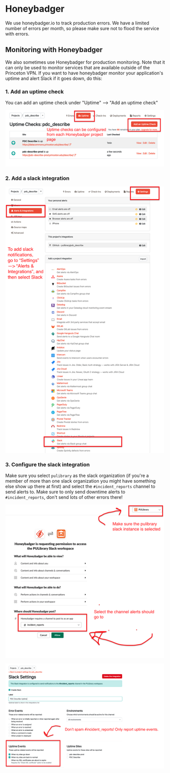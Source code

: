 # Honeybadger
We use honeybadger.io to track production errors. We have a limited number of errors per month, so please make sure not to flood the service with errors. 

## Monitoring with Honeybadger
We also sometimes use Honeybadger for production monitoring. Note that it can only be used to monitor services that are available outside of the Princeton VPN. If you want to have honeybadger monitor your application's uptime and alert Slack if it goes down, do this:

### 1. Add an uptime check
You can add an uptime check under "Uptime" --> "Add an uptime check"

<img src="images/honeybadger_uptime1.png"
     alt="Honeybadger Uptime Screen"
     width="500px"
     style="margin-right: 10px;" />

### 2. Add a slack integration
<img src="images/honeybadger_uptime2.png"
     alt="Honeybadger Slack Integration Screen 1"
          width="500px"
     style="margin-right: 10px;" />

### 3. Configure the slack integration
Make sure you select `pulibrary` as the slack organization (if you're a member of more than one slack organization you might have something else show up there at first) and select the `#incident_reports` channel to send alerts to. Make sure to only send downtime alerts to `#incident_reports`, don't send lots of other errors there!

<img src="images/honeybadger_uptime3.png"
     alt="Honeybadger Slack Integration Screen 2"
          width="500px"
     style="margin-right: 10px;" />

<img src="images/honeybadger_uptime4.png"
alt="Honeybadger Slack Integration Screen 2"
     width="500px"
style="margin-right: 10px;" />